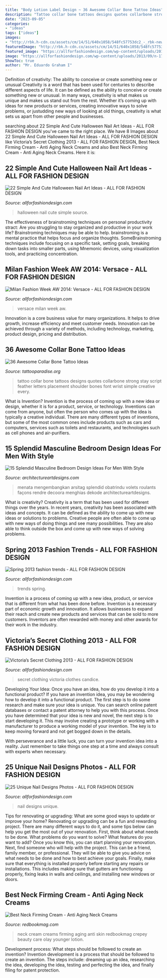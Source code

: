 ```yaml
---
title: "Body Lotion Label Design ~ 36 Awesome Collar Bone Tattoo Ideas"
description: "Tattoo collar bone tattoos designs quotes collarbone strong stay script feather letters placement shoulder bones font wrist simple creative every"
date: "2023-09-05"
categories:
- "ideas"
tags: ["ideas"]
images:
- "http://rbk.h-cdn.co/assets/cm/14/51/640x1058/548fc57753dc2_-_rbk-new-beauty-0113-3-s2.jpg"
featuredImage: "http://rbk.h-cdn.co/assets/cm/14/51/640x1058/548fc57753dc2_-_rbk-new-beauty-0113-3-s2.jpg"
featured_image: "https://allforfashiondesign.com/wp-content/uploads/2013/09/n-17.jpg"
image: "https://allforfashiondesign.com/wp-content/uploads/2013/09/n-17.jpg"
ShowToc: true
author: "Mr. Eduardo Graham I"
---
```



Definition of creativity: The ability to conceive or create something new or unusual
Creativity is a word that has been used for centuries to describe different aspects of life. It can be defined as the ability to conceive or create something new or unusual. In many ways, creativity is what makes us unique and makes us stand out from the rest. Whether it’s coming up with ideas for new products or services, creating innovative ways to solve problems, or justudding new ways of looking at old things, creativity is what sets us apart from other people and businesses.

	

		
searching about 22 Simple And Cute Halloween Nail Art Ideas - ALL FOR FASHION DESIGN you've came to the right place. We have 8 Images about 22 Simple And Cute Halloween Nail Art Ideas - ALL FOR FASHION DESIGN like Victoria’s Secret Clothing 2013 - ALL FOR FASHION DESIGN, Best Neck Firming Cream - Anti Aging Neck Creams and also Best Neck Firming Cream - Anti Aging Neck Creams. Here it is:
		
    
## 22 Simple And Cute Halloween Nail Art Ideas - ALL FOR FASHION DESIGN

<img loading=lazy src="https://allforfashiondesign.com/wp-content/uploads/2013/09/h-3-600x625.jpg" onerror="this.onerror=null;this.src='https://tse4.mm.bing.net/th?id=OIP.DaBWNM8wqal1FAtm7KDgbAHaHt&amp;pid=15.1';" alt="22 Simple And Cute Halloween Nail Art Ideas - ALL FOR FASHION DESIGN">

_Source: allforfashiondesign.com_

>halloween nail cute simple source. 

	

The effectiveness of brainstroming techniques on personal productivity
stract:
Are you struggling to stay organized and productive in your work life? Brainstroming techniques may be able to help. brainstroming is a mental practice that helps focus and organize thoughts. SomeBrainstroming techniques include focusing on a specific task, setting goals, breaking down tasks into smaller parts, using Mnemonic devices, using visualization tools, and practicing concentration.

    
## Milan Fashion Week AW 2014: Versace - ALL FOR FASHION DESIGN

<img loading=lazy src="https://allforfashiondesign.com/wp-content/uploads/2014/03/kxa-30-600x900.jpg" onerror="this.onerror=null;this.src='https://tse2.mm.bing.net/th?id=OIP.GYOXg5vUJrTdXdi3YJD9iAHaLH&amp;pid=15.1';" alt="Milan Fashion Week AW 2014: Versace - ALL FOR FASHION DESIGN">

_Source: allforfashiondesign.com_

>versace milan week aw. 

	

Innovation is a core business value for many organizations. It helps to drive growth, increase efficiency and meet customer needs. Innovation can be achieved through a variety of methods, including technology, marketing, product design, pricing and distribution.

    
## 36 Awesome Collar Bone Tattoo Ideas

<img loading=lazy src="https://lh6.googleusercontent.com/-8vASGuapRHw/U_A6hbv4OdI/AAAAAAAABHY/wCBxPMnita4/Collar-Bone-Tattoo-6.jpg" onerror="this.onerror=null;this.src='https://tse1.mm.bing.net/th?id=OIP.IO3nxf3feFoEpKU1p9-A0wHaHa&amp;pid=15.1';" alt="36 Awesome Collar Bone Tattoo Ideas">

_Source: tattooparadise.org_

>tattoo collar bone tattoos designs quotes collarbone strong stay script feather letters placement shoulder bones font wrist simple creative every. 

	

What is Invention?
Invention is the process of coming up with a new idea or design, whether it is for a product, service, or technology. Inventions can come from anyone, but often the person who comes up with the idea is typically a creative individual. There are many different types of inventions, but some of the most common ones include products such as cars and computers, services such as toilets and restaurants, and technologies such as cell phones and air-purifiers.

    
## 15 Splendid Masculine Bedroom Design Ideas For Men With Style

<img loading=lazy src="https://www.architectureartdesigns.com/wp-content/uploads/2015/04/1134.jpg" onerror="this.onerror=null;this.src='https://tse3.mm.bing.net/th?id=OIP.b3aVSSYSSN7R5_O4ND7S8QHaEK&amp;pid=15.1';" alt="15 Splendid Masculine Bedroom Design Ideas For Men With Style">

_Source: architectureartdesigns.com_

>menata mengembangkan arsitag splendid obatrindu volets roulants façons rendre decoora menghias dekode architectureartdesigns. 

	

What is creativity?
Creativity is a term that has been used for different things over the years. In recent years, creativity has been associated with ideas and concepts. It can be defined as the ability to come up with new ideas or solutions to problems. Creative people are often able to come up with new ways of doing things and see many possibilities. They are also able to think outside the box and come up with new ways of solving problems.

    
## Spring 2013 Fashion Trends - ALL FOR FASHION DESIGN

<img loading=lazy src="https://allforfashiondesign.com/wp-content/uploads/2013/04/fashion-n28.jpg" onerror="this.onerror=null;this.src='https://tse2.mm.bing.net/th?id=OIP.iolTx6UXi9Qy1WdvYBFVwAHaLI&amp;pid=15.1';" alt="Spring 2013 fashion trends - ALL FOR FASHION DESIGN">

_Source: allforfashiondesign.com_

>trends spring. 

	

Invention is a process of coming up with a new idea, product, or service that is different from what has been done before. Invention is a necessary part of economic growth and innovation. It allows businesses to expand their reach and create new products and services that can be sold to more customers. Inventors are often rewarded with money and other awards for their work in the industry.

    
## Victoria’s Secret Clothing 2013 - ALL FOR FASHION DESIGN

<img loading=lazy src="https://allforfashiondesign.com/wp-content/uploads/2013/08/x-25-600x808.jpg" onerror="this.onerror=null;this.src='https://tse4.mm.bing.net/th?id=OIP.K1K45POWzWLO-CMzlvIUgAHaJ-&amp;pid=15.1';" alt="Victoria’s Secret Clothing 2013 - ALL FOR FASHION DESIGN">

_Source: allforfashiondesign.com_

>secret clothing victoria clothes candice. 

	

Developing Your Idea: Once you have an idea, how do you develop it into a functional product?
If you have an invention idea, you may be wondering how to develop it into a functional product. The first step is to do some research and make sure your idea is unique. You can search online patent databases or contact a patent attorney to help you with this process.
Once you have determined that your idea is new and novel, the next step is to start developing it. This may involve creating a prototype or working with a manufacturer to produce a working model of your invention. The key is to keep moving forward and not get bogged down in the details.

With perseverance and a little luck, you can turn your invention idea into a reality. Just remember to take things one step at a time and always consult with experts when necessary.

    
## 25 Unique Nail Designs Photos - ALL FOR FASHION DESIGN

<img loading=lazy src="https://allforfashiondesign.com/wp-content/uploads/2013/09/n-17.jpg" onerror="this.onerror=null;this.src='https://tse2.mm.bing.net/th?id=OIP.KcERCc7ZMOjMrrb9Z9Ea3AHaJ3&amp;pid=15.1';" alt="25 Unique Nail Designs Photos - ALL FOR FASHION DESIGN">

_Source: allforfashiondesign.com_

>nail designs unique. 

	

Tips for renovating or upgrading: What are some good ways to update or improve your home?
Renovating or upgrading can be a fun and rewarding project. There are many different ways to do it, and some tips below can help you get the most out of your renovation. First, think about what needs to be done. What problems do you want to solve? What features do you want to add? Once you know this, you can start planning your renovation. Next, find someone who will help with the project. This can be a friend, family member, or professional. They will be able to give you advice on what needs to be done and how to best achieve your goals. Finally, make sure that everything is installed properly before starting any repairs or installations. This includes making sure that gutters are functioning properly, fixing leaks in walls and ceilings, and installing new windows or doors.

    
## Best Neck Firming Cream - Anti Aging Neck Creams

<img loading=lazy src="http://rbk.h-cdn.co/assets/cm/14/51/640x1058/548fc57753dc2_-_rbk-new-beauty-0113-3-s2.jpg" onerror="this.onerror=null;this.src='https://tse2.mm.bing.net/th?id=OIP.SIOyFnJmT1qXgpC_Oe4urAHaMP&amp;pid=15.1';" alt="Best Neck Firming Cream - Anti Aging Neck Creams">

_Source: redbookmag.com_

>neck cream creams firming aging anti skin redbookmag crepey beauty care olay younger lotion. 

	

Development process: What steps should be followed to create an invention?
Invention development is a process that should be followed to create an invention. The steps include: dreaming up an idea, researching the idea, developing the idea, testing and perfecting the idea, and finally filing for patent protection.

